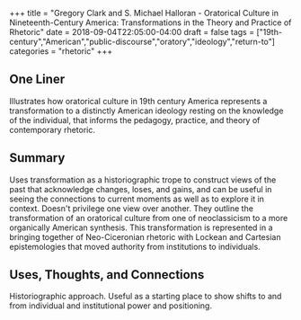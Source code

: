 +++
title = "Gregory Clark and S. Michael Halloran - Oratorical Culture in Nineteenth-Century America: Transformations in the Theory and Practice of Rhetoric"
date = 2018-09-04T22:05:00-04:00
draft = false
tags = ["19th-century","American","public-discourse","oratory","ideology","return-to"]
categories = "rhetoric"
+++
## One Liner
Illustrates how oratorical culture in 19th century America represents a transformation to a distinctly American ideology resting on the knowledge of the individual, that informs the pedagogy, practice, and theory of contemporary rhetoric.

## Summary
Uses transformation as a historiographic trope to construct views of the past that acknowledge changes, loses, and gains, and can be useful in seeing the connections to current moments as well as to explore it in context. Doesn't privilege one view over another. They outline the transformation of an oratorical culture from one of neoclassicism to a more organically American synthesis. This transformation is represented in a bringing together of Neo-Ciceronian rhetoric with Lockean and Cartesian epistemologies that moved authority from institutions to individuals.

## Uses, Thoughts, and Connections
Historiographic approach. Useful as a starting place to show shifts to and from individual and institutional power and positioning.
